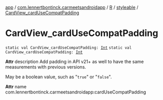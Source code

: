 [app](../../../index.md) / [com.lennertbontinck.carmeetsandroidapp](../../index.md) / [R](../index.md) / [styleable](index.md) / [CardView_cardUseCompatPadding](./-card-view_card-use-compat-padding.md)

# CardView_cardUseCompatPadding

`static val CardView_cardUseCompatPadding: `[`Int`](https://kotlinlang.org/api/latest/jvm/stdlib/kotlin/-int/index.html)
`static val CardView_cardUseCompatPadding: `[`Int`](https://kotlinlang.org/api/latest/jvm/stdlib/kotlin/-int/index.html)

**Attr**
description Add padding in API v21+ as well to have the same measurements with previous versions.

May be a boolean value, such as "`true`" or "`false`".

**Attr**
name com.lennertbontinck.carmeetsandroidapp:cardUseCompatPadding

